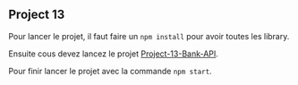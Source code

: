 ## Project 13

Pour lancer le projet, il faut faire un `npm install` pour avoir toutes les library.

Ensuite cous devez lancez le projet [Project-13-Bank-API](https://github.com/Desbonnets/Project-13-Bank-API).

Pour finir lancer le projet avec la commande `npm start`.